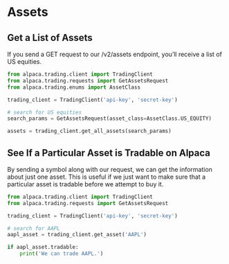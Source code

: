 # Assets

## Get a List of Assets
If you send a GET request to our /v2/assets endpoint, you’ll receive a list of US equities.

```python
from alpaca.trading.client import TradingClient
from alpaca.trading.requests import GetAssetsRequest
from alpaca.trading.enums import AssetClass

trading_client = TradingClient('api-key', 'secret-key')

# search for US equities
search_params = GetAssetsRequest(asset_class=AssetClass.US_EQUITY)

assets = trading_client.get_all_assets(search_params)
```

## See If a Particular Asset is Tradable on Alpaca
By sending a symbol along with our request, we can get the information about just one asset. This is useful if we just want to make sure that a particular asset is tradable before we attempt to buy it.

```python
from alpaca.trading.client import TradingClient
from alpaca.trading.requests import GetAssetsRequest

trading_client = TradingClient('api-key', 'secret-key')

# search for AAPL
aapl_asset = trading_client.get_asset('AAPL')

if aapl_asset.tradable:
    print('We can trade AAPL.')
```